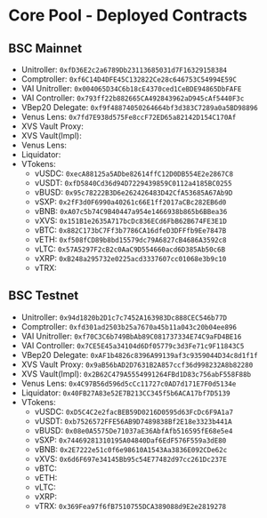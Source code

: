# Core Pool - Deployed Contracts


## BSC Mainnet
- Unitroller: `0xfD36E2c2a6789Db23113685031d7F16329158384`
- Comptroller: `0xf6C14D4DFE45C132822Ce28c646753C54994E59C`
- VAI Unitroller: `0x004065D34C6b18cE4370ced1CeBDE94865DbFAFE`
- VAI Controller: `0x793ff22b882665CA492843962aD945cAf5440F3c`
- VBep20 Delegate: `0xf9f48874050264664bf3d383C7289a0a5BD98896`
- Venus Lens: `0x7fd7E938d575Fe8ccF72ED65a82142D154C170Af`
- XVS Vault Proxy:
- XVS Vault(Impl):
- Venus Lens: 
- Liquidator:
- VTokens:
  - vUSDC: `0xecA88125a5ADbe82614ffC12D0DB554E2e2867C8`
  - vUSDT: `0xfD5840Cd36d94D7229439859C0112a4185BC0255`
  - vBUSD: `0x95c78222B3D6e262426483D42CfA53685A67Ab9D`
  - vSXP: `0x2fF3d0F6990a40261c66E1ff2017aCBc282EB6d0`
  - vBNB: `0xA07c5b74C9B40447a954e1466938b865b6BBea36`
  - vXVS: `0x151B1e2635A717bcDc836ECd6FbB62B674FE3E1D`
  - vBTC: `0x882C173bC7Ff3b7786CA16dfeD3DFFfb9Ee7847B`
  - vETH: `0xf508fCD89b8bd15579dc79A6827cB4686A3592c8`
  - vLTC: `0x57A5297F2cB2c0AaC9D554660acd6D385Ab50c6B`
  - vXRP: `0xB248a295732e0225acd3337607cc01068e3b9c10`
  - vTRX:
  
## BSC Testnet
- Unitroller: `0x94d1820b2D1c7c7452A163983Dc888CEC546b77D`
- Comptroller: `0xfd301ad2503b25a7670a45b11a043c20b04ee896`
- VAI Unitroller: `0xf70C3C6b749BbAb89C081737334E74C9aFD4BE16`
- VAI Controller: `0x7CE5E45a34104d6Df05779c3d3Fe71c9F11843C5`
- VBep20 Delegate: `0xAF1b4826c8396A99139af3c9359044D34c8d1f1f`
- XVS Vault Proxy: `0x9aB56bAD2D7631B2A857ccf36d998232A8b82280`
- XVS Vault(Impl): `0x2B62C479A5554991264FBd1D83c756abF558F88b`
- Venus Lens: `0x4C97B56d596d5cCc11727c0AD7d171E7F0d5134e`
- Liquidator: `0x40FB27A83e52E7B213CC345f5b6ACA17bf7D5139`
- VTokens: 
  - vUSDC: `0xD5C4C2e2facBEB59D0216D0595d63FcDc6F9A1a7`
  - vUSDT: `0xb7526572FFE56AB9D7489838Bf2E18e3323b441A`
  - vBUSD: `0x08e0A5575De71037aE36AbfAfb516595fE68e5e4`
  - vSXP: `0x74469281310195A04840Daf6EdF576F559a3dE80`
  - vBNB: `0x2E7222e51c0f6e98610A1543Aa3836E092CDe62c`
  - vXVS: `0x6d6F697e34145Bb95c54E77482d97cc261Dc237E`
  - vBTC: 
  - vETH: 
  - vLTC: 
  - vXRP: 
  - vTRX: `0x369Fea97f6fB7510755DCA389088d9E2e2819278`